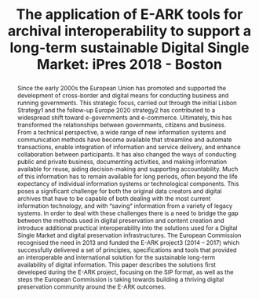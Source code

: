---
abstract: Since the early 2000s the European Union has promoted and supported the
  development of cross-border and digital means for conducting business and running
  governments. This strategic focus, carried out through the initial Lisbon Strategy1
  and the follow-up Europe 2020 strategy2 has contributed to a widespread shift toward
  e-governments and e-commerce. Ultimately, this has transformed the relationships
  between governments, citizens and business. From a technical perspective, a wide
  range of new information systems and communication methods have become available
  that streamline and automate transactions, enable integration of information and
  service delivery, and enhance collaboration between participants. It has also changed
  the ways of conducting public and private business, documenting activities, and
  making information available for reuse, aiding decision-making and supporting accountability.
  Much of this information has to remain available for long periods, often beyond
  the life expectancy of individual information systems or technological components.
  This poses a significant challenge for both the original data creators and digital
  archives that have to be capable of both dealing with the most current information
  technology, and with “saving” information from a variety of legacy systems. In order
  to deal with these challenges there is a need to bridge the gap between the methods
  used in digital preservation and content creation and introduce additional practical
  interoperability into the solutions used for a Digital Single Market and digital
  preservation infrastructures. The European Commission recognised the need in 2013
  and funded the E-ARK project3 (2014 – 2017) which successfully delivered a set of
  principles, specifications and tools that provided an interoperable and international
  solution for the sustainable long-term availability of digital information. This
  paper describes the solutions first developed during the E-ARK project, focusing
  on the SIP format, as well as the steps the European Commission is taking towards
  building a thriving digital preservation community around the E-ARK outcomes.
creators:
- Anderson, David
- Kaminski, Jaime
- Aas, Kuldar
- Bredenberg, Karin
date: null
document_url: https://services.phaidra.univie.ac.at/api/object/o:923635/download
grand_parent: iPRES
institutions: []
keywords:
- boston
landing_page_url: https://phaidra.univie.ac.at/o:923635
language: eng
layout: publication
license: CC BY 4.0 International
notes_url: null
parent: iPRES 2018
presentation_url: null
size: 187585
source_name: iPRES
title: 'The application of E-ARK tools for archival interoperability to support a
  long-term sustainable Digital Single Market: iPres 2018 - Boston'
type: paper
year: 2018
---